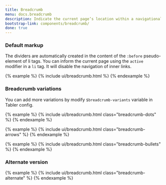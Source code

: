 ```yaml
---
title: Breadcrumb
menu: docs.breadcrumb
description: Indicate the current page’s location within a navigational hierarchy that automatically adds separators via CSS.
bootstrap-link: components/breadcrumb/
done: true
---
```


### Default markup

The dividers are automatically created in the content of the `:before` pseudo-element of li tags. You can inform the current page using the `active` modifier in a `li` tag. It will disable the navigation of inner links.

{% example %}
{% include ui/breadcrumb.html %}
{% endexample %}

### Breadcrumb variations

You can add more variations by modify `$breadcrumb-variants` variable in Tabler config.

{% example %}
{% include ui/breadcrumb.html class="breadcrumb-dots" %}
{% endexample %}

{% example %}
{% include ui/breadcrumb.html class="breadcrumb-arrows" %}
{% endexample %}

{% example %}
{% include ui/breadcrumb.html class="breadcrumb-bullets" %}
{% endexample %}

### Alternate version

{% example %}
{% include ui/breadcrumb.html class="breadcrumb-alternate" %}
{% endexample %}
